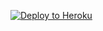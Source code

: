 
<p><a href="https://dashboard.heroku.com/new?template=https://github.com/MMTT020111/xrayiyugg"> <img src="https://www.herokucdn.com/deploy/button.svg" alt="Deploy to Heroku" /></a></p>

